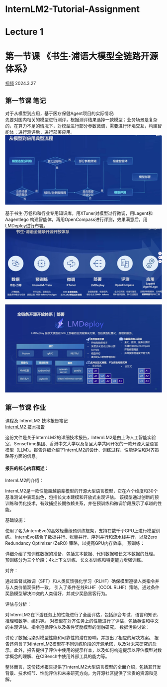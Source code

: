 # InternLM2-Tutorial-Assignment

# Lecture 1
# 第一节课 《书生·浦语大模型全链路开源体系》
[视频](https://www.bilibili.com/video/BV1Vx421X72D/)   2024.3.27 

## 第一节课 笔记  
对于从模型到应用，基于医疗保健Agent项目的实际情况:  
先要对国内相关的模型进行测评，根据测评结果选择一款模型；业务场景是复杂的，在算力不足的情况下，对模型进行部分参数微调，需要进行环境交互，构建智能体；进行测评后，进行部署应用。  
![](./L.1.1.png)   

基于书生·万卷和和行业专用知识库，用XTuner对模型过行微调，用Lagent和Aagentlego 构建智能体，再用OpenCompass进行评测，效果满意后，用LMDeploy进行布署。
![](./L1.2.png)  


![](./L.1.3.png)  









## 第一节课 作业
课程及 InternLM2 技术报告笔记   
[InternLM2 技术报告](https://arxiv.org/pdf/2403.17297.pdf)  

这份文件是关于InternLM2的详细技术报告，InternLM2是由上海人工智能实验室、SenseTime集团、香港中文大学以及复旦大学共同开发的一款开源大型语言模型（LLM）。报告详细介绍了InternLM2的设计、训练过程、性能评估和对齐策略等方面的信息。

#### 报告的核心内容概述：  

InternLM2的介绍：

InternLM2是一款性能超越前辈模型的开源大型语言模型，它在六个维度和30个基准测试中表现出色，包括长文本建模和开放式主观评估。
该模型通过创新的预训练和优化技术，有效捕捉长期依赖关系，并在预训练和微调阶段展示了卓越的性能。

基础设施：

使用了名为InternEvo的高效轻量级预训练框架，支持在数千个GPU上进行模型训练。
InternEvo结合了数据并行、张量并行、序列并行和流水线并行，以及Zero Redundancy Optimizer (ZeRO) 策略，以提高GPU内存效率。
预训练：

详细介绍了预训练数据的准备，包括文本数据、代码数据和长文本数据的处理。
预训练分为三个阶段：4k上下文训练、长文本训练和特定能力增强训练。

对齐：

通过监督式微调（SFT）和人类反馈强化学习（RLHF）确保模型遵循人类指令并与人类价值观保持一致。
引入了条件在线RLHF（COOL RLHF）策略，通过条件奖励模型解决冲突的人类偏好，并减少奖励黑客行为。

评估与分析：

对InternLM2在下游任务上的性能进行了全面评估，包括综合考试、语言和知识、推理和数学、编码等。
对模型在对齐任务上的性能进行了评估，包括英语和中文的主观评估、指令遵循评估以及条件奖励模型的消融研究。
数据污染讨论：

讨论了数据污染对模型性能和可靠性的潜在影响，并提出了相应的解决方案。
报告还包含了对InternLM2模型在不同训练阶段的开源承诺，以及对未来研究的启示。此外，报告提供了评估中使用的提示样本，以及如何构造提示以评估模型对数学概念的理解、在CIBench中使用外部工具的能力等。

整体而言，这份技术报告提供了InternLM2大型语言模型的全面介绍，包括其开发背景、技术细节、性能评估和未来研究方向，为开源社区提供了宝贵的资源和见解。
